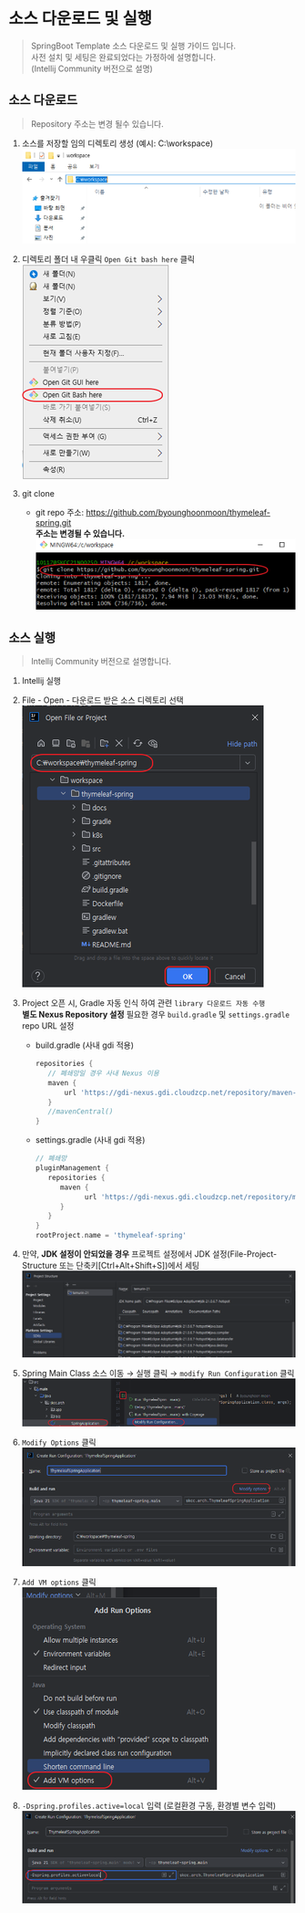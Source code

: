 # 소스 다운로드 및 실행
>
> SpringBoot Template 소스 다운로드 및 실행 가이드 입니다.  
> 사전 설치 및 세팅은 완료되었다는 가정하에 설명합니다.  
> (Intellij Community 버전으로 설명)

## 소스 다운로드
>
> Repository 주소는 변경 될수 있습니다.

1. 소스를 저장할 임의 디렉토리 생성 (예시: C:\\workspace)  
![디렉토리 생성](./images/source-down-1.png)  

2. 디렉토리 폴더 내 우클릭 `Open Git bash here` 클릭  
![GIT-Bash 실행](./images/source-down-2.png)

3. git clone
   - git repo 주소: <https://github.com/byounghoonmoon/thymeleaf-spring.git>  
  **주소는 변경될 수 있습니다.**  
  ![Git-Clone-Source](./images/source-git-clone.png)

## 소스 실행
>
> Intellij Community 버전으로 설명합니다.

1. Intellij 실행
2. File - Open - 다운로드 받은 소스 디렉토리 선택  
   ![IDE-Open-Project](./images/source-ide-selec.png)
3. Project 오픈 시, Gradle 자동 인식 하여 관련 `library 다운로드 자동 수행`  
   **별도 Nexus Repository 설정** 필요한 경우 `build.gradle` 및 `settings.gradle` repo URL 설정
   - build.gradle (사내 gdi 적용)

      ```gradle
      repositories {
         // 폐쇄망일 경우 사내 Nexus 이용
         maven {
             url 'https://gdi-nexus.gdi.cloudzcp.net/repository/maven-central'
         }
         //mavenCentral()
      }
      ```

   - settings.gradle (사내 gdi 적용)

      ```gradle
      // 폐쇄망
      pluginManagement {
         repositories {
            maven {
                  url 'https://gdi-nexus.gdi.cloudzcp.net/repository/maven-central'
            }
         }
      }
      rootProject.name = 'thymeleaf-spring'
      ```

4. 만약, **JDK 설정이 안되었을 경우** 프로젝트 설정에서 JDK 설정(File-Project-Structure 또는 단축키[Ctrl+Alt+Shift+S])에서 세팅
   ![IDE-SET-JDK](./images/source-ide-jdk.png)

5. Spring Main Class 소스 이동 → 실행 클릭 → `modify Run Configuration` 클릭
   ![소스 실행](./images/source-exe.png)

6. `Modify Options` 클릭
   ![실행 설정](./images/source-ide-run-config.png)

7. `Add VM options` 클릭  
   ![ADD-VM](./images/source-ide-add-vm.png)

8. `-Dspring.profiles.active=local` 입력 (로컬환경 구동, 환경별 변수 입력)  
   ![ADD-VM-VALUE](./images/source-ide-add-vm-value.png)